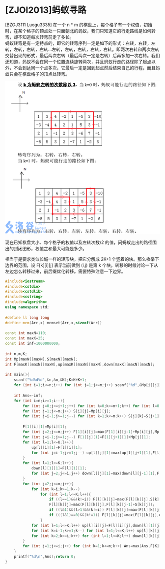 # [ZJOI2013]蚂蚁寻路
[BZOJ3111 Luogu3335]
在一个 n * m 的棋盘上，每个格子有一个权值，初始时，在某个格子的顶点处一只面朝北的蚂蚁，我们只知道它的行走路线是如何转弯，却不知道每次转弯前走了多长。  
蚂蚁转弯是有一定特点的，即它的转弯序列一定是如下的形式：右转，右转，左转，左转，右转，右转…左转，左转，右转，右转，右转。即两次右转和两次左转交替出现的形式，最后两次右转（最后两次一定是右转）后再多加一次右转。我们还知道，蚂蚁不会在同一个位置连续旋转两次，并且蚂蚁行走的路径除了起点以外，不会到达同一个点多次，它最后一定是回到起点然后结束自己的行程，而且蚂蚁只会在棋盘格子的顶点处转弯。

![BZOJ3111](_v_images/_bzoj3111_1540734985_520037498.png)

现在已知棋盘大小、每个格子的权值以及左转次数/2 的值，问蚂蚁走出的路径围出的封闭图形，权值之和最大可能是多少。

相当于是要求类似长城一样的矩形块，把它分解成 2K+1 个竖着的块。那么枚举下边界的范围，设 F[k][i][j] 表示当前做到 (i,j) 是第 k 个块。转移的时候讨论一下从左边怎么转移过来，前后缀优化转移。需要特殊注意一下边界。

```cpp
#include<iostream>
#include<cstdio>
#include<cstdlib>
#include<cstring>
#include<algorithm>
using namespace std;

#define ll long long
#define mem(Arr,x) memset(Arr,x,sizeof(Arr))

const int maxN=110;
const int maxK=25;
const int inf=1000000000;

int n,m,K;
int Mp[maxN][maxN],S[maxN][maxN];
int F[maxK][maxN][maxN],up[maxK][maxN][maxN],down[maxK][maxN][maxN];

int main(){
	scanf("%d%d%d",&n,&m,&K);K=K+K+1;
	for (int i=1;i<=n;i++) for (int j=1;j<=m;j++) scanf("%d",&Mp[i][j]);

	int Ans=-inf;
	for (int i=n;i>=1;i--){
		for (int j=0;j<=i+1;j++) for (int k=0;k<=m+1;k++) for (int l=0;l<=K;l++) F[l][j][k]=-inf;
		for (int j=1;j<=m;j++) S[i][j]=Mp[i][j];
		for (int j=i-1;j>=1;j--) for (int k=1;k<=m;k++) S[j][k]=S[j+1][k]+Mp[j][k];

		F[1][i][1]=Mp[i][1];
		for (int j=2;j<=m;j++) F[1][i][j]=max(F[1][i][j-1]+Mp[i][j],Mp[i][j]);
		for (int j=i-1;j>=1;j--) F[1][j][1]=F[1][j+1][1]+Mp[j][1];
		for (int l=1;l<=K;l++){
			up[l][i][1]=F[l][i][1];
			for (int j=i-1;j>=1;j--) up[l][j][1]=max(up[l][j+1][1],F[l][j][1]);
		}
		for (int l=1;l<=K;l++){
			down[l][1][1]=F[l][1][1];
			for (int j=2;j<=i;j++) down[l][j][1]=max(down[l][j-1][1],F[l][j][1]);
		}
		for (int j=2;j<=m;j++){
			for (int k=i;k>=1;k--)
				for (int l=1;l<=K;l++){
					if ((l==1)&&(k!=i)) F[l][k][j]=max(F[l][k][j],S[k][j]);
					F[l][k][j]=max(F[l][k][j],F[l][k][j-1]+S[k][j]);
					if ((l&1)&&(l>1)&&(k!=i)) F[l][k][j]=max(F[l][k][j],up[l-1][k+1][j-1]+S[k][j]);
					if (((l&1)==0)&&(k!=1)) F[l][k][j]=max(F[l][k][j],down[l-1][k-1][j-1]+S[k][j]);
				}
			for (int l=1;l<=K;l++) up[l][i][j]=F[l][i][j],down[l][1][j]=F[l][1][j];
			for (int k=i-1;k>=1;k--) for (int l=1;l<=K;l++) up[l][k][j]=max(up[l][k+1][j],F[l][k][j]);
			for (int k=2;k<=i;k++) for (int l=1;l<=K;l++) down[l][k][j]=max(down[l][k-1][j],F[l][k][j]);
		}
		for (int j=1;j<=i;j++) for (int k=1;k<=m;k++) Ans=max(Ans,F[K][j][k]);
	}
	printf("%d\n",Ans);return 0;
}
```